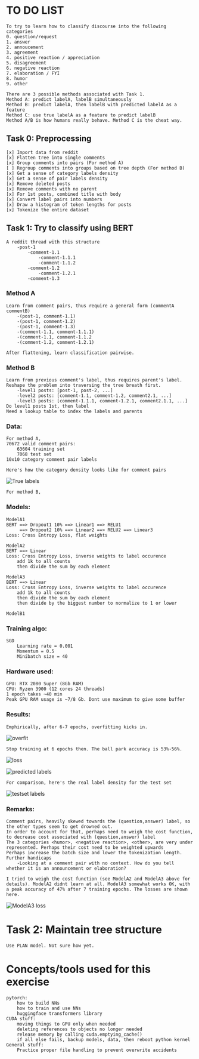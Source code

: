 # **TO DO LIST**
    To try to learn how to classify discourse into the following categories
    0. question/request
    1. answer
    2. annoucement
    3. agreement
    4. positive reaction / appreciation
    5. disagreement
    6. negative reaction
    7. elaboration / FYI
    8. humor
    9. other
    
    There are 3 possible methods associated with Task 1.
    Method A: predict labelA, labelB simultaneously
    Method B: predict labelA, then labelB with predicted labelA as a feature
    Method C: use true labelA as a feature to predict labelB
    Method A/B is how humans really behave. Method C is the cheat way.

## **Task 0: Preprocessing**
    [x] Import data from reddit
    [x] Flatten tree into single comments
    [x] Group comments into pairs (For method A)
    [ ] Regroup comments into groups based on tree depth (For method B)
    [x] Get a sense of category labels density
    [x] Get a sense of pair labels density
    [x] Remove deleted posts
    [x] Remove comments with no parent
    [x] For 1st posts, combined title with body
    [x] Convert label pairs into numbers
    [x] Draw a histogram of token lengths for posts
    [x] Tokenize the entire dataset
    

## **Task 1: Try to classify using BERT**

    A reddit thread with this structure
        -post-1
            -comment-1.1
                -comment-1.1.1
                -comment-1.1.2
            -comment-1.2
                -comment-1.2.1
            -comment-1.3

### Method A
    Learn from comment pairs, thus require a general form (commentA commentB)
        -(post-1, comment-1.1)
        -(post-1, comment-1.2)
        -(post-1, comment-1.3)
        -(comment-1.1, comment-1.1.1)
        -(comment-1.1, comment-1.1.2
        -(comment-1.2, comment-1.2.1)

    After flattening, learn classification pairwise. 
### Method B
    Learn from previous comment's label, thus requires parent's label. Reshape the problem into traversing the tree breath first.
        -level1 posts: [post-1, post-2, ...]
        -level2 posts: [comment-1.1, comment-1.2, comment2.1, ...]
        -level3 posts: [comment-1.1.1, comment-1.2.1, comment2.1.1, ...]
    Do level1 posts 1st, then label
    Need a lookup table to index the labels and parents 
    
    
### **Data:**
    For method A, 
    70672 valid comment pairs: 
        63604 training set
        7068 test set
    10x10 category comment pair labels
    
    Here's how the category density looks like for comment pairs
![True labels](./results/true_labels.png)

    For method B,
        

### **Models:**
    ModelA1
    BERT ==> Dropout1 10% ==> Linear1 ==> RELU1
         ==> Dropout2 10% ==> Linear2 ==> RELU2 ==> Linear3
    Loss: Cross Entropy Loss, flat weights
    
    ModelA2
    BERT ==> Linear
    Loss: Cross Entropy Loss, inverse weights to label occurence
        add 1k to all counts
        then divide the sum by each element
        
    ModelA3
    BERT ==> Linear
    Loss: Cross Entropy Loss, inverse weights to label occurence
        add 1k to all counts
        then divide the sum by each element
        then divide by the biggest number to normalize to 1 or lower
    
    ModelB1
    
    
### **Training algo:**
    SGD
        Learning rate = 0.001
        Momentum = 0.5
        Minibatch size = 40

### **Hardware used:**
    GPU: RTX 2080 Super (8Gb RAM)
    CPU: Ryzen 3900 (12 cores 24 threads)
    1 epoch takes ~40 min
    Peak GPU RAM usage is ~7/8 Gb. Dont use maximum to give some buffer

### **Results:**
    Emphirically, after 6-7 epochs, overfitting kicks in. 
    
![overfit](./results/MODELA/modelA1_overfitting.png)

    Stop training at 6 epochs then. The ball park accuracy is 53%-56%.

![loss](./results/MODELA/modelA1_losses_6epochs.png)

![predicted labels](./results/MODELA/modelA1_predicted_labels_6_epochs.png)

    For comparison, here's the real label density for the test set
![testset labels](./results/testset_labels.png)

### **Remarks:**
    Comment pairs, heavily skewed towards the (question,answer) label, so the other types seem to get drowned out.
    In order to account for that, perhaps need to weigh the cost function, to decrease cost associated with (question,answer) label
    The 3 categories <humor>, <negative reaction>, <other>, are very under represented. Perhaps their cost need to be weighted upwards
    Perhaps increase the batch size and lower the tokenization length.
    Further handicaps
        -Looking at a comment pair with no context. How do you tell whether it is an announcement or elaboration?
        
    I tried to weigh the cost function (see ModelA2 and ModelA3 above for details). ModelA2 didnt learn at all. ModelA3 somewhat works OK, with a peak accuracy of 47% after 7 training epochs. The losses are shown here.
    
![ModelA3 loss](./results/MODELA/modelA3_losses.png)
    
    
# Task 2: Maintain tree structure 
    Use PLAN model. Not sure how yet.


# Concepts/tools used for this exercise
    pytorch: 
        how to build NNs
        how to train and use NNs
        huggingface transformers library
    CUDA stuff: 
        moving things to GPU only when needed
        deleting references to objects no longer needed
        release memory by calling cuda.emptying_cache()
        if all else fails, backup models, data, then reboot python kernel
    General stuff:
        Practice proper file handling to prevent overwrite accidents
        
    